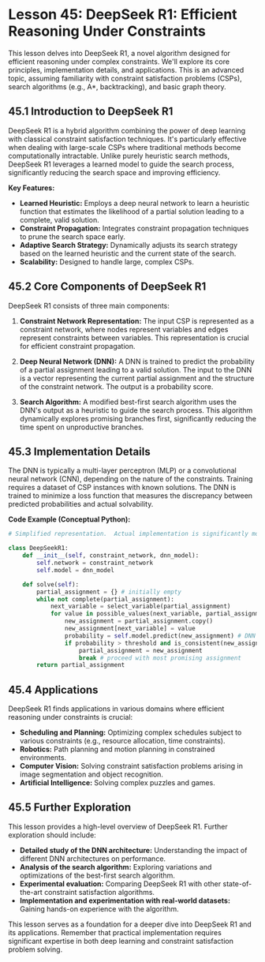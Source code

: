 # Lesson 45: DeepSeek R1: Efficient Reasoning Under Constraints

This lesson delves into DeepSeek R1, a novel algorithm designed for efficient reasoning under complex constraints.  We'll explore its core principles, implementation details, and applications.  This is an advanced topic, assuming familiarity with constraint satisfaction problems (CSPs), search algorithms (e.g., A*, backtracking), and basic graph theory.


## 45.1 Introduction to DeepSeek R1

DeepSeek R1 is a hybrid algorithm combining the power of deep learning with classical constraint satisfaction techniques. It's particularly effective when dealing with large-scale CSPs where traditional methods become computationally intractable. Unlike purely heuristic search methods, DeepSeek R1 leverages a learned model to guide the search process, significantly reducing the search space and improving efficiency.

**Key Features:**

* **Learned Heuristic:** Employs a deep neural network to learn a heuristic function that estimates the likelihood of a partial solution leading to a complete, valid solution.
* **Constraint Propagation:** Integrates constraint propagation techniques to prune the search space early.
* **Adaptive Search Strategy:** Dynamically adjusts its search strategy based on the learned heuristic and the current state of the search.
* **Scalability:** Designed to handle large, complex CSPs.

## 45.2 Core Components of DeepSeek R1

DeepSeek R1 consists of three main components:

1. **Constraint Network Representation:** The input CSP is represented as a constraint network, where nodes represent variables and edges represent constraints between variables.  This representation is crucial for efficient constraint propagation.

2. **Deep Neural Network (DNN):**  A DNN is trained to predict the probability of a partial assignment leading to a valid solution. The input to the DNN is a vector representing the current partial assignment and the structure of the constraint network. The output is a probability score.

3. **Search Algorithm:**  A modified best-first search algorithm uses the DNN's output as a heuristic to guide the search process.  This algorithm dynamically explores promising branches first, significantly reducing the time spent on unproductive branches.

## 45.3 Implementation Details

The DNN is typically a multi-layer perceptron (MLP) or a convolutional neural network (CNN), depending on the nature of the constraints. Training requires a dataset of CSP instances with known solutions.  The DNN is trained to minimize a loss function that measures the discrepancy between predicted probabilities and actual solvability.

**Code Example (Conceptual Python):**

```python
# Simplified representation.  Actual implementation is significantly more complex.

class DeepSeekR1:
    def __init__(self, constraint_network, dnn_model):
        self.network = constraint_network
        self.model = dnn_model

    def solve(self):
        partial_assignment = {} # initially empty
        while not complete(partial_assignment):
            next_variable = select_variable(partial_assignment)
            for value in possible_values(next_variable, partial_assignment):
                new_assignment = partial_assignment.copy()
                new_assignment[next_variable] = value
                probability = self.model.predict(new_assignment) # DNN prediction
                if probability > threshold and is_consistent(new_assignment):
                    partial_assignment = new_assignment
                    break # proceed with most promising assignment
        return partial_assignment

```

## 45.4 Applications

DeepSeek R1 finds applications in various domains where efficient reasoning under constraints is crucial:

* **Scheduling and Planning:** Optimizing complex schedules subject to various constraints (e.g., resource allocation, time constraints).
* **Robotics:** Path planning and motion planning in constrained environments.
* **Computer Vision:** Solving constraint satisfaction problems arising in image segmentation and object recognition.
* **Artificial Intelligence:**  Solving complex puzzles and games.

## 45.5  Further Exploration

This lesson provides a high-level overview of DeepSeek R1.  Further exploration should include:

* **Detailed study of the DNN architecture:**  Understanding the impact of different DNN architectures on performance.
* **Analysis of the search algorithm:** Exploring variations and optimizations of the best-first search algorithm.
* **Experimental evaluation:** Comparing DeepSeek R1 with other state-of-the-art constraint satisfaction algorithms.
* **Implementation and experimentation with real-world datasets:** Gaining hands-on experience with the algorithm.


This lesson serves as a foundation for a deeper dive into DeepSeek R1 and its applications.  Remember that practical implementation requires significant expertise in both deep learning and constraint satisfaction problem solving.
